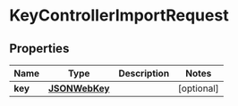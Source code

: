 
# KeyControllerImportRequest

## Properties
Name | Type | Description | Notes
------------ | ------------- | ------------- | -------------
**key** | [**JSONWebKey**](JSONWebKey.md) |  |  [optional]



